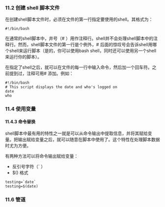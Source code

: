 ### 11.2 创建 shell 脚本文件

在创建shell脚本文件时，必须在文件的第一行指定要使用的shell。其格式为：

```shell
#!/bin/bash
```

在通常的shell脚本中，井号（# ）用作注释行。shell并不会处理shell脚本中的注释行。然而，shell脚本文件的第一行是个例外，# 后面的惊叹号会告诉shell用哪个shell来运行脚本（是的，你可以使用bash shell，同时还可以使用另一个shell来运行你的脚本）。

在指定了shell之后，就可以在文件的每一行中输入命令，然后加一个回车符。之前提到过，注释可用# 添加。例如：

```shell
#!/bin/bash
# This script displays the date and who's logged on
date
who
```

### 11.4 使用变量

#### 11.4.3 命令替换

shell脚本中最有用的特性之一就是可以从命令输出中提取信息，并将其赋给变量。把输出赋给变量之后，就可以随意在脚本中使用了。这个特性在处理脚本数据时尤为方便。

有两种方法可以将命令输出赋给变量：

+ 反引号字符（` ）
+ $() 格式

```shel
testing=`date`
testing=$(date)
```

### 11.6 管道

